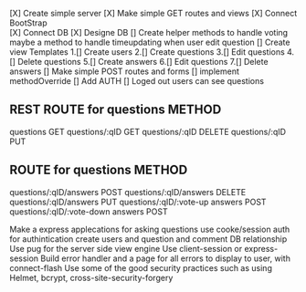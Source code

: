 [X] Create simple server
[X] Make simple GET routes and views
[X] Connect BootStrap  
[X] Connect DB
[X] Designe DB
[] Create helper methods to handle voting maybe a method to handle timeupdating when user edit question
[] Create view Templates
1.[] Create users
2.[] Create questions
3.[] Edit questions
4.[] Delete questions
5.[] Create answers
6.[] Edit questions
7.[] Delete answers
[] Make simple POST routes and forms
[] implement methodOverride
[] Add AUTH
[] Loged out users can see questions

## REST ROUTE for questions METHOD

questions GET
questions/:qID GET
questions/:qID DELETE
questions/:qID PUT

## ROUTE for questions METHOD

questions/:qID/answers POST
questions/:qID/answers DELETE
questions/:qID/answers PUT
questions/:qID/:vote-up answers POST
questions/:qID/:vote-down answers POST

<!-- just Some ideas -->

Make a express applecations for asking questions
use cooke/session auth for authintication
create users and question and comment DB relationship
Use pug for the server side view engine
Use client-session or express-session
Build error handler and a page for all errors to display to user, with connect-flash
Use some of the good security practices such as using Helmet, bcrypt, cross-site-security-forgery
